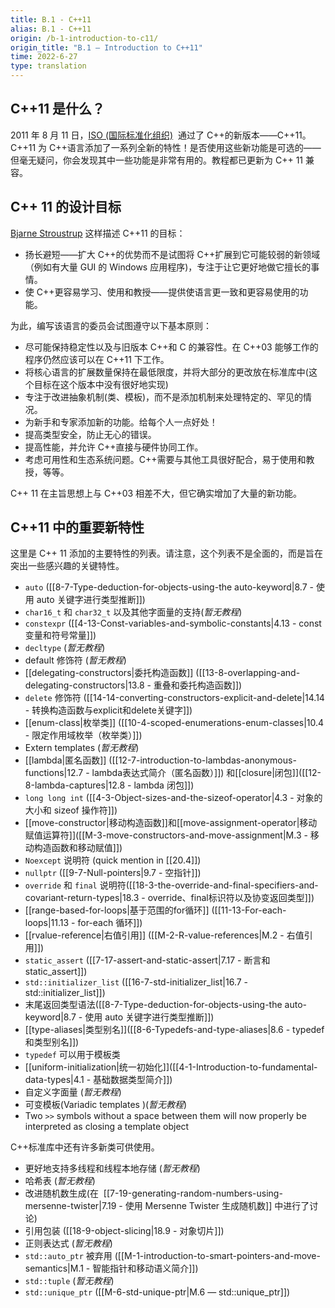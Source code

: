 ```yaml
---
title: B.1 - C++11
alias: B.1 - C++11
origin: /b-1-introduction-to-c11/
origin_title: "B.1 — Introduction to C++11"
time: 2022-6-27
type: translation
---
```


## C++11 是什么？

2011 年 8 月 11 日，[ISO (国际标准化组织)](https://www.iso.org/home.html)  通过了 C++的新版本——C++11。C++11 为 C++语言添加了一系列全新的特性！是否使用这些新功能是可选的——但毫无疑问，你会发现其中一些功能是非常有用的。教程都已更新为 C++ 11 兼容。

## C++ 11 的设计目标

[Bjarne Stroustrup](https://www.stroustrup.com/) 这样描述 C++11 的目标：

- 扬长避短——扩大 C++的优势而不是试图将 C++扩展到它可能较弱的新领域（例如有大量 GUI 的 Windows 应用程序)，专注于让它更好地做它擅长的事情。
- 使 C++更容易学习、使用和教授——提供使语言更一致和更容易使用的功能。

为此，编写该语言的委员会试图遵守以下基本原则：

- 尽可能保持稳定性以及与旧版本 C++和 C 的兼容性。在 C++03 能够工作的程序仍然应该可以在 C++11 下工作。
- 将核心语言的扩展数量保持在最低限度，并将大部分的更改放在标准库中(这个目标在这个版本中没有很好地实现)
- 专注于改进抽象机制(类、模板)，而不是添加机制来处理特定的、罕见的情况。
- 为新手和专家添加新的功能。给每个人一点好处！
- 提高类型安全，防止无心的错误。
- 提高性能，并允许 C++直接与硬件协同工作。
- 考虑可用性和生态系统问题。C++需要与其他工具很好配合，易于使用和教授，等等。

C++ 11 在主旨思想上与 C++03 相差不大，但它确实增加了大量的新功能。

## C++11 中的重要新特性

这里是 C++ 11 添加的主要特性的列表。请注意，这个列表不是全面的，而是旨在突出一些感兴趣的关键特性。

- `auto` ([[8-7-Type-deduction-for-objects-using-the auto-keyword|8.7 - 使用 auto 关键字进行类型推断]])
- `char16_t` 和 `char32_t` 以及其他字面量的支持(_暂无教程_)
- `constexpr` ([[4-13-Const-variables-and-symbolic-constants|4.13 - const 变量和符号常量]])
- `decltype` (_暂无教程_)
- default 修饰符 (_暂无教程_)
- [[delegating-constructors|委托构造函数]] ([[13-8-overlapping-and-delegating-constructors|13.8 - 重叠和委托构造函数]])
- `delete` 修饰符 ([[14-14-converting-constructors-explicit-and-delete|14.14 - 转换构造函数与explicit和delete关键字]])
- [[enum-class|枚举类]] ([[10-4-scoped-enumerations-enum-classes|10.4 - 限定作用域枚举（枚举类）]])
- Extern templates (_暂无教程_)
- [[lambda|匿名函数]] ([[12-7-introduction-to-lambdas-anonymous-functions|12.7 - lambda表达式简介（匿名函数）]]) 和[[closure|闭包]]([[12-8-lambda-captures|12.8 - lambda 闭包]])
- `long long int` ([[4-3-Object-sizes-and-the-sizeof-operator|4.3 - 对象的大小和 sizeof 操作符]])
- [[move-constructor|移动构造函数]]和[[move-assignment-operator|移动赋值运算符]]([[M-3-move-constructors-and-move-assignment|M.3 - 移动构造函数和移动赋值]])
- `Noexcept` 说明符 (quick mention in [[20.4]])
- `nullptr` ([[9-7-Null-pointers|9.7 - 空指针]])
- `override` 和 `final` 说明符([[18-3-the-override-and-final-specifiers-and-covariant-return-types|18.3 - override、final标识符以及协变返回类型]])
- [[range-based-for-loops|基于范围的for循环]] ([[11-13-For-each-loops|11.13 - for-each 循环]])
- [[rvalue-reference|右值引用]] ([[M-2-R-value-references|M.2 - 右值引用]])
- `static_assert` ([[7-17-assert-and-static-assert|7.17 - 断言和 static_assert]])
- `std::initializer_list` ([[16-7-std-initializer_list|16.7 - std::initializer_list]])
- 末尾返回类型语法([[8-7-Type-deduction-for-objects-using-the auto-keyword|8.7 - 使用 auto 关键字进行类型推断]])
- [[type-aliases|类型别名]]([[8-6-Typedefs-and-type-aliases|8.6 - typedef 和类型别名]])
- `typedef` 可以用于模板类
- [[uniform-initialization|统一初始化]]([[4-1-Introduction-to-fundamental-data-types|4.1 - 基础数据类型简介]])
- 自定义字面量 (_暂无教程_)
- 可变模板(Variadic templates )(_暂无教程_)
- Two `>>` symbols without a space between them will now properly be interpreted as closing a template object

C++标准库中还有许多新类可供使用。

- 更好地支持多线程和线程本地存储 (_暂无教程_)
- 哈希表 (_暂无教程_)
- 改进随机数生成(在  [[7-19-generating-random-numbers-using-mersenne-twister|7.19 - 使用 Mersenne Twister 生成随机数]] 中进行了讨论)
- 引用包装 ([[18-9-object-slicing|18.9 - 对象切片]])
- 正则表达式 (_暂无教程_)
- `std::auto_ptr` 被弃用 ([[M-1-introduction-to-smart-pointers-and-move-semantics|M.1 - 智能指针和移动语义简介]])
- `std::tuple` (_暂无教程_)
- `std::unique_ptr` ([[M-6-std-unique-ptr|M.6 — std::unique_ptr]])
